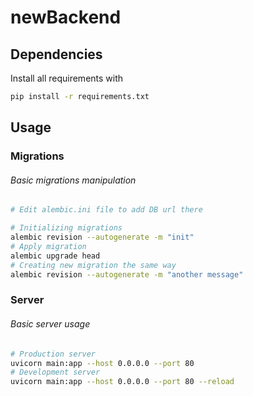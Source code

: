 # newBackend

## Dependencies

Install all requirements with

```bash
pip install -r requirements.txt
```

## Usage

### Migrations

###### Basic migrations manipulation

```bash
# Edit alembic.ini file to add DB url there

# Initializing migrations
alembic revision --autogenerate -m "init"
# Apply migration
alembic upgrade head
# Creating new migration the same way
alembic revision --autogenerate -m "another message"
```

### Server

###### Basic server usage

```bash
# Production server
uvicorn main:app --host 0.0.0.0 --port 80
# Development server
uvicorn main:app --host 0.0.0.0 --port 80 --reload
```
